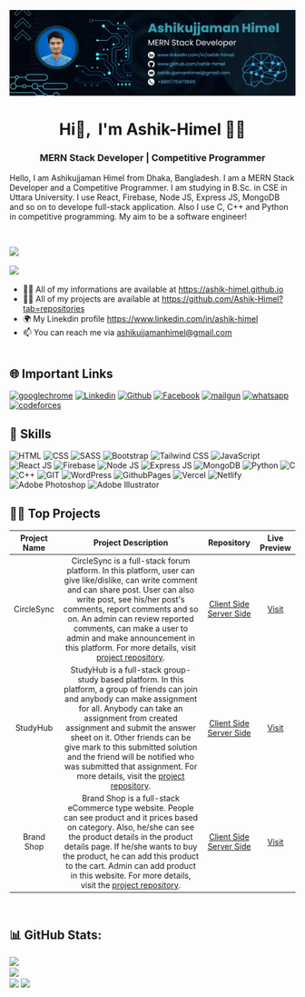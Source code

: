 ![Banner](banner.png)
<h1 align="center">Hi👋, &nbsp;I'm Ashik-Himel 👨‍💻</h1>
<h3 align="center">MERN Stack Developer | Competitive Programmer</h3>
<p>Hello, I am Ashikujjaman Himel from Dhaka, Bangladesh. I am a MERN Stack Developer and a Competitive Programmer. I am studying in B.Sc. in CSE in Uttara University. I use React, Firebase, Node JS, Express JS, MongoDB and so on to develope full-stack application. Also I use C, C++ and Python in competitive programming. My aim to be a software engineer!</p>
<br />

![](https://visitcount.itsvg.in/api?id=Ashik-Himel&icon=7&color=1)
<br />

![](https://github-profile-trophy.vercel.app/?username=Ashik-Himel&theme=dracula&no-frame=false&no-bg=true&margin-w=4)

- 🧛‍♂️ All of my informations are available at https://ashik-himel.github.io
- 👨‍💻 All of my projects are available at https://github.com/Ashik-Himel?tab=repositories
- 🌍 My Linekdin profile https://www.linkedin.com/in/ashik-himel
- 📫 You can reach me via ashikujjamanhimel@gmail.com
<br /><br />

## 🌐 Important Links
<a href='https://ashik-himel.github.io' target="_blank"><img alt='googlechrome' src='https://img.shields.io/badge/Portfolio-100000?style=for-the-badge&logo=googlechrome&logoColor=dd5144&labelColor=FFFFFF&color=dd5144'/></a>
<a href='https://www.linkedin.com/in/ashik-himel' target="_blank"><img alt='Linkedin' src='https://img.shields.io/badge/Linkedin-100000?style=for-the-badge&logo=Linkedin&logoColor=0072b1&labelColor=FFFFFF&color=0072b1'/></a>
<a href='https://github.com/Ashik-Himel' target="_blank"><img alt='Github' src='https://img.shields.io/badge/Github-100000?style=for-the-badge&logo=Github&logoColor=000000&labelColor=FFFFFF&color=000000'/></a>
<a href='https://www.facebook.com/ashikujjaman.himel' target="_blank"><img alt='Facebook' src='https://img.shields.io/badge/Facebook-100000?style=for-the-badge&logo=Facebook&logoColor=4267B2&labelColor=FFFFFF&color=4267B2'/></a>
<a href='mailto:ashikujjamanhimel@gmail.com' target="_blank"><img alt='mailgun' src='https://img.shields.io/badge/Email-100000?style=for-the-badge&logo=mailgun&logoColor=F06B66&labelColor=FFFFFF&color=F06B66'/></a>
<a href='https://wa.me/+8801770473899' target="_blank"><img alt='whatsapp' src='https://img.shields.io/badge/WhatsApp-100000?style=for-the-badge&logo=whatsapp&logoColor=25D366&labelColor=FFFFFF&color=25D366'/></a>
<a href='https://codeforces.com/profile/Ashik-Himel' target="_blank"><img alt='codeforces' src='https://img.shields.io/badge/Codeforces-100000?style=for-the-badge&logo=codeforces&logoColor=B61F25&labelColor=FFFFFF&color=B61F25'/></a>
<br />

## 🚀 Skills
![HTML](https://img.shields.io/badge/HTML-%23E34F26.svg?style=flat&logo=html5&logoColor=white) ![CSS](https://img.shields.io/badge/CSS-%231572B6.svg?style=flat&logo=css3&logoColor=white) ![SASS](https://img.shields.io/badge/SASS-hotpink.svg?style=flat&logo=SASS&logoColor=white) ![Bootstrap](https://img.shields.io/badge/Bootstrap-%238511FA.svg?style=flat&logo=bootstrap&logoColor=white) ![Tailwind CSS](https://img.shields.io/badge/Tailwind_CSS-%2338B2AC.svg?style=flat&logo=tailwind-css&logoColor=white) ![JavaScript](https://img.shields.io/badge/JavaScript-%23323330.svg?style=flat&logo=javascript&logoColor=%23F7DF1E) ![React JS](https://img.shields.io/badge/React_JS-%2320232a.svg?style=flat&logo=react&logoColor=%2361DAFB) ![Firebase](https://img.shields.io/badge/Firebase-%23039BE5.svg?style=flat&logo=firebase) ![Node JS](https://img.shields.io/badge/Node_JS-6DA55F?style=flat&logo=node.js&logoColor=white) ![Express JS](https://img.shields.io/badge/Express_JS-%23404d59.svg?style=flat&logo=express&logoColor=%2361DAFB) ![MongoDB](https://img.shields.io/badge/MongoDB-%234ea94b.svg?style=flat&logo=mongodb&logoColor=white) ![Python](https://img.shields.io/badge/Python-3670A0?style=flat&logo=python&logoColor=ffdd54) ![C](https://img.shields.io/badge/C-%2300599C.svg?style=flat&logo=c&logoColor=white) ![C++](https://img.shields.io/badge/C++-%2300599C.svg?style=flat&logo=c%2B%2B&logoColor=white) ![GIT](https://img.shields.io/badge/Git-fc6d26?style=flat&logo=git&logoColor=white) ![WordPress](https://img.shields.io/badge/WordPress-%23117AC9.svg?style=flat&logo=WordPress&logoColor=white) ![GithubPages](https://img.shields.io/badge/Github_Pages-121013?style=flat&logo=github&logoColor=white) ![Vercel](https://img.shields.io/badge/Vercel-%23000000.svg?style=flat&logo=vercel&logoColor=white) ![Netlify](https://img.shields.io/badge/Netlify-%23000000.svg?style=flat&logo=netlify&logoColor=#00C7B7) ![Adobe Photoshop](https://img.shields.io/badge/Adobe_Photoshop-%2331A8FF.svg?style=flat&logo=adobe%20photoshop&logoColor=white) ![Adobe Illustrator](https://img.shields.io/badge/Adobe_Illustrator-%23FF9A00.svg?style=flat&logo=adobe%20illustrator&logoColor=white) 
<br />

## 👨‍💻 Top Projects
| **Project Name** |                                                                                                                                                                                               **Project Description**                                                                                                                                                                                              |      **Repository**     | **Live Preview** |
|:----------------:|:------------------------------------------------------------------------------------------------------------------------------------------------------------------------------------------------------------------------------------------------------------------------------------------------------------------------------------------------------------------------------------------------------------------:|:-----------------------:|:----------------:|
|    CircleSync    | CircleSync is a full-stack forum platform. In this platform, user can give like/dislike, can write comment and can share post. User can also write post, see his/her post's comments, report comments and so on. An admin can review reported comments, can make a user to admin and make announcement in this platform. For more details, visit [project repository](https://github.com/Ashik-Himel/circle-sync-client).                                           | [Client Side](https://github.com/Ashik-Himel/circle-sync-client) [Server Side](https://github.com/Ashik-Himel/circle-sync-server) |       [Visit](https://circle-sync-1.web.app)      |
|     StudyHub     | StudyHub is a full-stack group-study based platform. In this platform, a group of friends can join and anybody can make assignment for all. Anybody can take an assignment from created assignment and submit the answer sheet on it. Other friends can be give mark to this submitted solution and the friend will be notified who was submitted that assignment. For more details, visit the [project repository](https://github.com/Ashik-Himel/study-hub-client). | [Client Side](https://github.com/Ashik-Himel/study-hub-client) [Server Side](https://github.com/Ashik-Himel/study-hub-server) |       [Visit](https://study-hub-1.web.app)      |
|    Brand Shop    | Brand Shop is a full-stack eCommerce type website. People can see product and it prices based on category. Also, he/she can see the product details in the product details page. If he/she wants to buy the product, he can add this product to the cart. Admin can add product in this website. For more details, visit the [project repository](https://github.com/Ashik-Himel/brand-shop-client).                                                                   | [Client Side](https://github.com/Ashik-Himel/brand-shop-client) [Server Side](https://github.com/Ashik-Himel/brand-shop-server) |       [Visit](https://brand-shop-1.web.app)      |
<br/>

## 📊 GitHub Stats:
![](http://github-profile-summary-cards.vercel.app/api/cards/profile-details?username=Ashik-Himel&theme=midnight_purple)<br/>
![](https://github-readme-streak-stats.herokuapp.com?user=Ashik-Himel&theme=midnight-purple&hide_border=true&date_format=j%20M%5B%20Y%5D&card_width=700)<br/>
![](http://github-profile-summary-cards.vercel.app/api/cards/stats?username=Ashik-Himel&theme=midnight_purple) 
![](http://github-profile-summary-cards.vercel.app/api/cards/repos-per-language?username=Ashik-Himel&theme=midnight_purple)